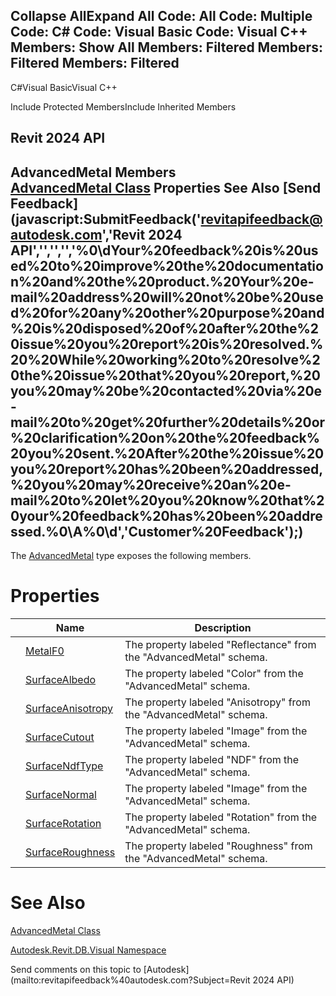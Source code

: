 ﻿

Collapse AllExpand All Code: All Code: Multiple Code: C# Code: Visual Basic Code: Visual C++  Members: Show All Members: Filtered Members: Filtered Members: Filtered   
---  
  
C#Visual BasicVisual C++

Include Protected MembersInclude Inherited Members

Revit 2024 API  
---  
AdvancedMetal Members  
[AdvancedMetal Class](762ef4cc-3219-0f8a-8cd5-137e20225eb0.md) Properties See Also [Send Feedback](javascript:SubmitFeedback\('revitapifeedback@autodesk.com','Revit 2024 API','','','','%0\\dYour%20feedback%20is%20used%20to%20improve%20the%20documentation%20and%20the%20product.%20Your%20e-mail%20address%20will%20not%20be%20used%20for%20any%20other%20purpose%20and%20is%20disposed%20of%20after%20the%20issue%20you%20report%20is%20resolved.%20%20While%20working%20to%20resolve%20the%20issue%20that%20you%20report,%20you%20may%20be%20contacted%20via%20e-mail%20to%20get%20further%20details%20or%20clarification%20on%20the%20feedback%20you%20sent.%20After%20the%20issue%20you%20report%20has%20been%20addressed,%20you%20may%20receive%20an%20e-mail%20to%20let%20you%20know%20that%20your%20feedback%20has%20been%20addressed.%0\\A%0\\d','Customer%20Feedback'\);)  
---  
  
The [AdvancedMetal](762ef4cc-3219-0f8a-8cd5-137e20225eb0.md) type exposes the following members.

# Properties

|  | Name | Description |
| --- | --- | --- |
|  | [MetalF0](fa872c3d-5008-a6f6-e571-267847162d87.md) | The property labeled "Reflectance" from the "AdvancedMetal" schema. |
|  | [SurfaceAlbedo](17ae9a6d-6737-9adc-4d72-1a290f6d9b16.md) | The property labeled "Color" from the "AdvancedMetal" schema. |
|  | [SurfaceAnisotropy](3ae47923-787f-4e00-efb1-34122688ad2f.md) | The property labeled "Anisotropy" from the "AdvancedMetal" schema. |
|  | [SurfaceCutout](9ecb90b9-37c4-583e-4c51-95b36a1f32b7.md) | The property labeled "Image" from the "AdvancedMetal" schema. |
|  | [SurfaceNdfType](40063adc-f130-f608-0fc1-ca765d1d1bdd.md) | The property labeled "NDF" from the "AdvancedMetal" schema. |
|  | [SurfaceNormal](9fc4296b-a0ac-bdf8-1ef3-8e7ff9b00004.md) | The property labeled "Image" from the "AdvancedMetal" schema. |
|  | [SurfaceRotation](87d195c8-6a51-0f61-3bbc-c9f7d54dc567.md) | The property labeled "Rotation" from the "AdvancedMetal" schema. |
|  | [SurfaceRoughness](205e92c3-8722-249b-f0a8-164c93860abb.md) | The property labeled "Roughness" from the "AdvancedMetal" schema. |
  
# See Also

[AdvancedMetal Class](762ef4cc-3219-0f8a-8cd5-137e20225eb0.md)

[Autodesk.Revit.DB.Visual Namespace](f5a10581-6ac2-be19-0e32-f87d05bc8b83.md)

Send comments on this topic to [Autodesk](mailto:revitapifeedback%40autodesk.com?Subject=Revit 2024 API)